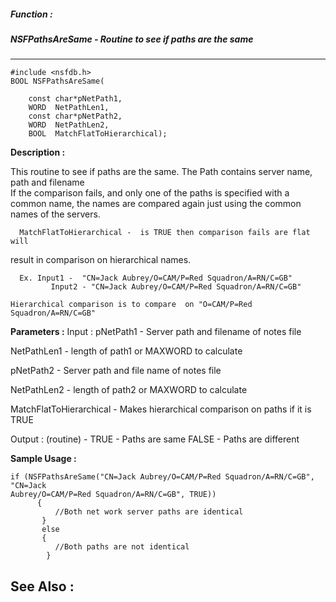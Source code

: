 ##### Function : 
##### NSFPathsAreSame - Routine to see if   paths are the same
---
```
#include <nsfdb.h>
BOOL NSFPathsAreSame(

	const char*pNetPath1,
	WORD  NetPathLen1,
	const char*pNetPath2,
	WORD  NetPathLen2,
	BOOL  MatchFlatToHierarchical);
```
**Description :**

This routine to see if paths are the same. The Path contains server name, path 
and filename   
If the comparison  fails, and only one of the paths is specified with a common 
name, the
       names are compared again just using the common names of the servers.

      MatchFlatToHierarchical -  is TRUE then comparison fails are flat will 
result in comparison on hierarchical names. 
   
      Ex. Input1 -  "CN=Jack Aubrey/O=CAM/P=Red Squadron/A=RN/C=GB" 
             Input2 - "CN=Jack Aubrey/O=CAM/P=Red Squadron/A=RN/C=GB" 
   
    Hierarchical comparison is to compare  on "O=CAM/P=Red Squadron/A=RN/C=GB"


**Parameters :**
Input :
pNetPath1  -  Server path and filename of notes file

NetPathLen1  -  length of path1 or MAXWORD to calculate

pNetPath2  -  Server path and file name of notes file

NetPathLen2  -  length of path2 or MAXWORD to calculate

MatchFlatToHierarchical  -  Makes hierarchical comparison on paths if it is TRUE

Output :
(routine)  -  TRUE - Paths are same
     FALSE - Paths are different



**Sample Usage :**
```
if (NSFPathsAreSame("CN=Jack Aubrey/O=CAM/P=Red Squadron/A=RN/C=GB",  "CN=Jack 
Aubrey/O=CAM/P=Red Squadron/A=RN/C=GB", TRUE))
      {
          //Both net work server paths are identical
       }
       else
       {
          //Both paths are not identical
        }
```
**See Also :**
---
